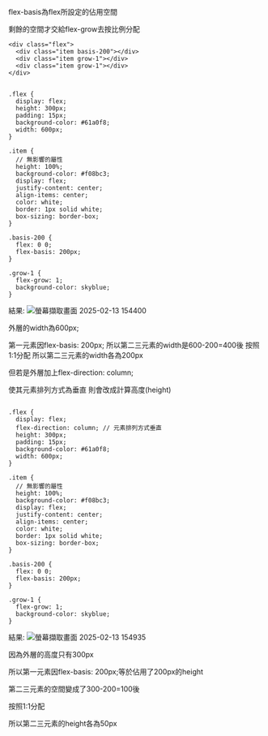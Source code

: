 flex-basis為flex所設定的佔用空間

剩餘的空間才交給flex-grow去按比例分配

```html=
<div class="flex">
  <div class="item basis-200"></div>
  <div class="item grow-1"></div>
  <div class="item grow-1"></div>
</div>
```

```css=

.flex {
  display: flex;
  height: 300px;
  padding: 15px;
  background-color: #61a0f8;
  width: 600px;
}

.item {
  // 無影響的屬性
  height: 100%;
  background-color: #f08bc3;
  display: flex;
  justify-content: center;
  align-items: center;
  color: white;
  border: 1px solid white;
  box-sizing: border-box;
}

.basis-200 {
  flex: 0 0;
  flex-basis: 200px;
}

.grow-1 {
  flex-grow: 1;
  background-color: skyblue;
}
```

結果:
![螢幕擷取畫面 2025-02-13 154400](https://hackmd.io/_uploads/rksiubOikl.png)


外層的width為600px;

第一元素因flex-basis: 200px;
所以第二三元素的width是600-200=400後
按照1:1分配
所以第二三元素的width各為200px

但若是外層加上flex-direction: column;

使其元素排列方式為垂直
則會改成計算高度(height)

```css=

.flex {
  display: flex;
  flex-direction: column; // 元素排列方式垂直
  height: 300px;
  padding: 15px;
  background-color: #61a0f8;
  width: 600px;
}

.item {
  // 無影響的屬性
  height: 100%;
  background-color: #f08bc3;
  display: flex;
  justify-content: center;
  align-items: center;
  color: white;
  border: 1px solid white;
  box-sizing: border-box;
}

.basis-200 {
  flex: 0 0;
  flex-basis: 200px;
}

.grow-1 {
  flex-grow: 1;
  background-color: skyblue;
}
```

結果:
![螢幕擷取畫面 2025-02-13 154935](https://hackmd.io/_uploads/H1S3_bdo1e.png)


因為外層的高度只有300px

所以第一元素因flex-basis: 200px;等於佔用了200px的height

第二三元素的空間變成了300-200=100後

按照1:1分配

所以第二三元素的height各為50px